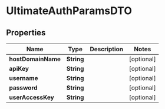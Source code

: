 

# UltimateAuthParamsDTO


## Properties

| Name | Type | Description | Notes |
|------------ | ------------- | ------------- | -------------|
|**hostDomainName** | **String** |  |  [optional] |
|**apiKey** | **String** |  |  [optional] |
|**username** | **String** |  |  [optional] |
|**password** | **String** |  |  [optional] |
|**userAccessKey** | **String** |  |  [optional] |




